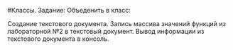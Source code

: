 #Классы.
Задание:
Объеденить в класс:

Создание текстового документа.
Запись массива значений функций из лабораторной №2 в текстовый документ.
Вывод информации из текстового документа в консоль.
